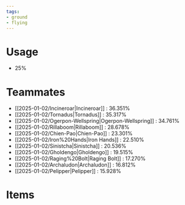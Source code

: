 ```yaml
---
tags:
- ground
- flying
---
```

# Usage
- 25%
# Teammates
- [[2025-01-02/Incineroar|Incineroar]] : 36.351%
- [[2025-01-02/Tornadus|Tornadus]] : 35.317%
- [[2025-01-02/Ogerpon-Wellspring|Ogerpon-Wellspring]] : 34.761%
- [[2025-01-02/Rillaboom|Rillaboom]] : 28.678%
- [[2025-01-02/Chien-Pao|Chien-Pao]] : 23.301%
- [[2025-01-02/Iron%20Hands|Iron Hands]] : 22.510%
- [[2025-01-02/Sinistcha|Sinistcha]] : 20.536%
- [[2025-01-02/Gholdengo|Gholdengo]] : 19.515%
- [[2025-01-02/Raging%20Bolt|Raging Bolt]] : 17.270%
- [[2025-01-02/Archaludon|Archaludon]] : 16.812%
- [[2025-01-02/Pelipper|Pelipper]] : 15.928%
# Items